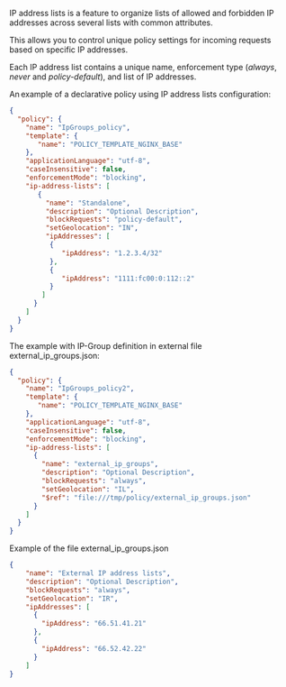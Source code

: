 IP address lists is a feature to organize lists of allowed and forbidden IP addresses across several lists with common attributes.

This allows you to control unique policy settings for incoming requests based on specific IP addresses.

Each IP address list contains a unique name, enforcement type (_always_, _never_ and _policy-default_), and list of IP addresses.


An example of a declarative policy using IP address lists configuration: 

```json
{ 
  "policy": { 
    "name": "IpGroups_policy", 
    "template": { 
       "name": "POLICY_TEMPLATE_NGINX_BASE" 
    }, 
    "applicationLanguage": "utf-8", 
    "caseInsensitive": false, 
    "enforcementMode": "blocking", 
    "ip-address-lists": [ 
       { 
         "name": "Standalone",
         "description": "Optional Description",
         "blockRequests": "policy-default",
         "setGeolocation": "IN",
         "ipAddresses": [
          {
             "ipAddress": "1.2.3.4/32"
          },
          {
             "ipAddress": "1111:fc00:0:112::2"
          }
        ]
      }
    ]
  }
}

```
The example with IP-Group definition in external file external_ip_groups.json:

```json
{
  "policy": { 
    "name": "IpGroups_policy2", 
    "template": { 
       "name": "POLICY_TEMPLATE_NGINX_BASE" 
    }, 
    "applicationLanguage": "utf-8", 
    "caseInsensitive": false, 
    "enforcementMode": "blocking", 
    "ip-address-lists": [
      { 
        "name": "external_ip_groups",
        "description": "Optional Description",
        "blockRequests": "always",
        "setGeolocation": "IL",
        "$ref": "file:///tmp/policy/external_ip_groups.json"
      }
    ]
  }
}
```
Example of the file external_ip_groups.json

```json
{ 
    "name": "External IP address lists",
    "description": "Optional Description",
    "blockRequests": "always",
    "setGeolocation": "IR",
    "ipAddresses": [
      {
        "ipAddress": "66.51.41.21"
      },
      {
        "ipAddress": "66.52.42.22"
      }
    ]
}
```
